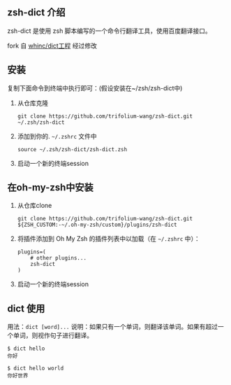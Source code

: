 ## zsh-dict 介绍

zsh-dict 是使用 zsh 脚本编写的一个命令行翻译工具，使用百度翻译接口。

fork 自 [whinc/dict工程](https://github.com/whinc/dict) 经过修改

## 安装

复制下面命令到终端中执行即可：(假设安装在~/zsh/zsh-dict中)

1. 从仓库克隆

   ```shell
   git clone https://github.com/trifolium-wang/zsh-dict.git ~/.zsh/zsh-dict
   ```

2. 添加到你的. `~/.zshrc` 文件中

   ``` shell
   source ~/.zsh/zsh-dict/zsh-dict.zsh
   ```

3. 启动一个新的终端session

## 在oh-my-zsh中安装

1. 从仓库clone

   ```shell
   git clone https://github.com/trifolium-wang/zsh-dict.git ${ZSH_CUSTOM:-~/.oh-my-zsh/custom}/plugins/zsh-dict
   ```

2. 将插件添加到 Oh My Zsh 的插件列表中以加载（在 `~/.zshrc` 中）：

   ```shell
   plugins=( 
       # other plugins...
       zsh-dict
   )
   ```

3. 启动一个新的终端session

## dict 使用

用法：`dict [word]...`
说明：如果只有一个单词，则翻译该单词。如果有超过一个单词，则视作句子进行翻译。

```shell
$ dict hello
你好

$ dict hello world
你好世界
```